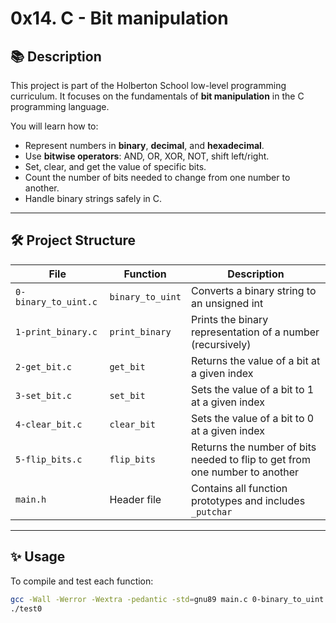 # 0x14. C - Bit manipulation

## 📚 Description

This project is part of the Holberton School low-level programming curriculum. It focuses on the fundamentals of **bit manipulation** in the C programming language.

You will learn how to:
- Represent numbers in **binary**, **decimal**, and **hexadecimal**.
- Use **bitwise operators**: AND, OR, XOR, NOT, shift left/right.
- Set, clear, and get the value of specific bits.
- Count the number of bits needed to change from one number to another.
- Handle binary strings safely in C.

---

## 🛠️ Project Structure

| File | Function | Description |
|------|----------|-------------|
| `0-binary_to_uint.c` | `binary_to_uint` | Converts a binary string to an unsigned int |
| `1-print_binary.c` | `print_binary` | Prints the binary representation of a number (recursively) |
| `2-get_bit.c` | `get_bit` | Returns the value of a bit at a given index |
| `3-set_bit.c` | `set_bit` | Sets the value of a bit to 1 at a given index |
| `4-clear_bit.c` | `clear_bit` | Sets the value of a bit to 0 at a given index |
| `5-flip_bits.c` | `flip_bits` | Returns the number of bits needed to flip to get from one number to another |
| `main.h` | Header file | Contains all function prototypes and includes `_putchar` |

---

## ✨ Usage

To compile and test each function:

```bash
gcc -Wall -Werror -Wextra -pedantic -std=gnu89 main.c 0-binary_to_uint.c -o test0
./test0

